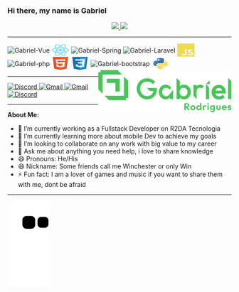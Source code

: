 ### Hi there, my name is Gabriel
<div align="center">
  <a href="https://gabrielhrp31.com">
    <img height="180em" src="https://github-readme-stats.vercel.app/api?username=gabrielhrp31&show_icons=true&include_all_commits=true&count_private=true&show_icons=true&include_all_commits=true&count_private=true&title_color=48c558&text_color=f2f2f2&icon_color=16c426&bg_color=3C3C3B&hide_border&border_radius=8&border_color=3C3C3B"/>
    <img height="180em" src="https://github-readme-stats.vercel.app/api/top-langs/?username=gabrielhrp31&layout=compact&langs_count=7&show_icons=true&include_all_commits=true&count_private=true&title_color=48c558&text_color=f2f2f2&icon_color=16c426&bg_color=3C3C3B&hide_border&border_radius=8&border_color=3C3C3B "/>
  </a>
</div>
<hr>
<div style="display: inline_block;">
  <img align="center" alt="Gabriel-Vue" height="30" width="40" src="https://cdn.jsdelivr.net/gh/devicons/devicon/icons/vuejs/vuejs-original.svg">
  <img align="center" alt="Gabriel-React" height="30" width="40" src="https://raw.githubusercontent.com/devicons/devicon/master/icons/react/react-original.svg">
  <img align="center" alt="Gabriel-Spring" height="30" width="40" src="https://cdn.jsdelivr.net/gh/devicons/devicon/icons/spring/spring-original.svg">
  <img align="center" alt="Gabriel-Laravel" height="30" width="40" src="https://cdn.jsdelivr.net/gh/devicons/devicon/icons/laravel/laravel-plain.svg">
  <img align="center" alt="Gabriel-Js" height="30" width="40" src="https://raw.githubusercontent.com/devicons/devicon/master/icons/javascript/javascript-plain.svg">
  <img align="center" alt="Gabriel-php" height="30" width="40" src="https://cdn.jsdelivr.net/gh/devicons/devicon/icons/php/php-original.svg">
  <img align="center" alt="Gabriel-HTML" height="30" width="40" src="https://raw.githubusercontent.com/devicons/devicon/master/icons/html5/html5-original.svg">
  <img align="center" alt="Gabriel-CSS" height="30" width="40" src="https://raw.githubusercontent.com/devicons/devicon/master/icons/css3/css3-original.svg">
  <img align="center" alt="Gabriel-bootstrap" height="30" width="40" src="https://cdn.jsdelivr.net/gh/devicons/devicon/icons/bootstrap/bootstrap-original.svg">
  <img align="center" alt="Gabriel-Python" height="30" width="40" src="https://raw.githubusercontent.com/devicons/devicon/master/icons/python/python-original.svg">
  <img align="right" alt="Gabriel-pic" width="300" src="https://github.com/gabrielhrp31/gabrielhrp31/blob/master/logo-verde.png?raw=tru&width=676&height=676">
</div>
<hr>
<div style="display: inline_block;">
  <a href="https://www.linkedin.com/in/gabriel-henrique-rodrigues-pinto-8b6a24181/">
    <img src="https://img.shields.io/badge/LinkedIn-0077B5?style=for-the-badge&logo=linkedin&logoColor=white" alt="Discord">
  </a>
  <a href="https://api.whatsapp.com/send?phone=37991243949&text=Vi%20seu%20portf%C3%B3lio%20e%20queria%20agendar%20uma%20conversa!">
    <img src="https://img.shields.io/badge/Whatsapp-25D366?style=for-the-badge&logo=whatsapp&logoColor=white" alt="Gmail">
  </a>
  <a href="mailto:gabrielws31@gmail.com">
    <img src="https://img.shields.io/badge/Gmail-D14836?style=for-the-badge&logo=gmail&logoColor=white" alt="Gmail">
  </a>
  <a href="https://discord.com/users/301898166314336258">
    <img src="https://img.shields.io/badge/Discord-7289DA?style=for-the-badge&logo=discord&logoColor=white" alt="Discord">
  </a>
</div>
<hr>
<div> 
    <b>About Me:</b>
    <ul>
      <li>🔭 I’m currently working as a Fullstack Developer on R2DA Tecnologia </li>
      <li>🌱 I’m currently learning more about mobile Dev to achieve my goals </li>
      <li>👯 I’m looking to collaborate on any work with big value to my career</li>
    <!-- 🤔 I’m looking for help with ...-->
      <li>💬 Ask me about anything you need help, i love to share knowledge</li>
      <li>😄 Pronouns: He/His</li>
      <li>😄 Nickname: Some friends call me Winchester or only Win</li>
      <li>⚡ Fun fact: I am a lover of games and music if you want to share them with me, dont be afraid</li>
    </ul>
</div>
<hr>
<div>
  
  ![Snake animation](https://github.com/gabrielhrp31/gabrielhrp31/blob/output/github-contribution-grid-snake.svg)
  
</div>
